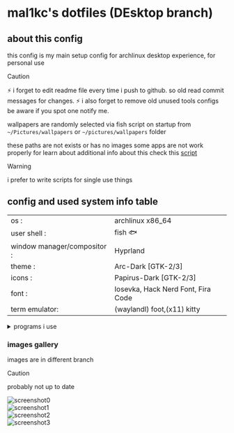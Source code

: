 # mal1kc's dotfiles (DEsktop branch)

## about this config

this config is my main setup config for archlinux desktop experience, for personal use


> [!CAUTION]
> :zap: i forget to edit readme file every time i push to github. so old read commit messages for changes.
> :zap: i also forget to remove old unused tools configs be aware if you spot one notify me.
>
> wallpapers are randomly selected via fish script on startup from `~/Pictures/wallpapers` or `~/pictures/wallpapers` folder 
>
> these paths are not exists or has no images some apps are not work properly
> for learn about additional info about this check this [script](./.local/bin/ch_wallpaper.sh)

> [!WARNING]
> i prefer to write scripts for single use things 

## config and used system info table

| | |
|--- |--- |
| os : | archlinux x86_64  |
| user shell : | fish :fish: |
| window manager/compositor : | Hyprland |
| theme : | Arc-Dark [GTK-2/3] |
| icons : | Papirus-Dark [GTK-2/3] |
| font : | Iosevka, Hack Nerd Font, Fira Code |
| term emulator: | (waylandl) foot,(x11) kitty |

<details>
<summary>programs i use</summary>

### programs 

* file manager : nautilus , pcmanfm , nnn
* media-player : mpv
* browser : firefox , librewolf
* text/code editor : nvim + neovide --> [configs for nvim is are here](https://github.com/mal1kc/nvim-config)
* walpaper color theme generator : wallust
* walpaper daemon : sww
* screenshot utility : grim + slurp + [my screenshot script](./.local/bin/screenshot)
* launcher : fuzzel
* notification-daemon : swaync

* [other apps lists are here](./dotfiles_installers/) 

</details>



### images gallery

images are in different branch 

> [!CAUTION]
> probably not up to date

![screenshot0](../dotfiles_screenshots/desktop_screenshot0.jpg)
<br>
![screenshot1](../dotfiles_screenshots/desktop_screenshot1.jpg)
<br>
![screenshot2](../dotfiles_screenshots/desktop_screenshot2.jpg)
<br>
![screenshot3](../dotfiles_screenshots/desktop_screenshot3.jpg)
<br>
